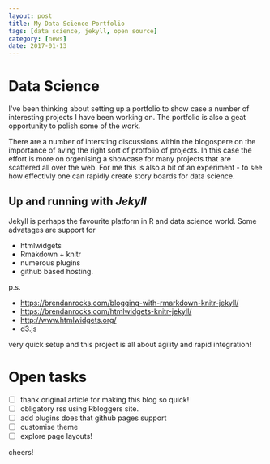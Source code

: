 ```yaml
---
layout: post
title: My Data Science Portfolio
tags: [data science, jekyll, open source]
category: [news]
date: 2017-01-13
---
```


# Data Science

I've been thinking about setting up a portfolio to show case a number of interesting projects I have been working on. The portfolio is also a geat opportunity to polish some of the work.

There are a number of intersting discussions within the blogospere on the importance of aving the right sort of protfolio of projects. In this case the effort is more on orgenising a showcase for many projects that are scattered all over the web. For me this is also a bit of an experiment - to see how effectivly one can rapidly create story boards for data science. 


## Up and running with *Jekyll*

Jekyll is perhaps the favourite platform in R and data science world.
Some advatages are support for
* htmlwidgets
* Rmakdown + knitr
* numerous plugins
* github based hosting.


p.s. 
* https://brendanrocks.com/blogging-with-rmarkdown-knitr-jekyll/
* https://brendanrocks.com/htmlwidgets-knitr-jekyll/
* http://www.htmlwidgets.org/
* d3.js

very quick setup and this project is all about agility and rapid integration!

# Open tasks
- [ ] thank original article for making this blog so quick!
- [ ] obligatory rss using Rbloggers site.
- [ ] add plugins does that github pages support
- [ ] customise theme 
- [ ] explore page layouts!

cheers!
